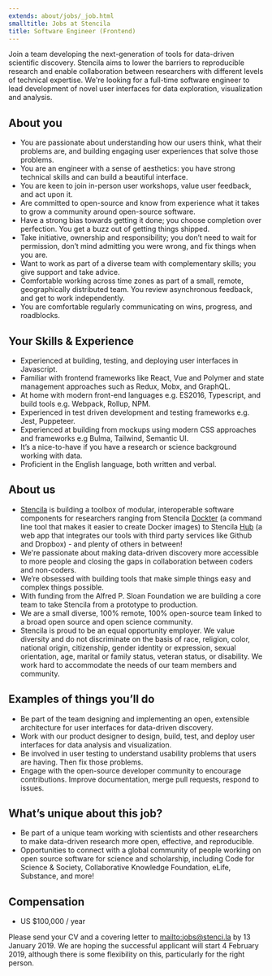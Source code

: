 ```yaml
---
extends: about/jobs/_job.html
smalltitle: Jobs at Stencila
title: Software Engineer (Frontend)
---
```


Join a team developing the next-generation of tools for data-driven scientific discovery. Stencila aims to lower the barriers to reproducible research and enable collaboration between researchers with different levels of technical expertise. We're looking for a full-time software engineer to lead development of novel user interfaces for data exploration, visualization and analysis.

## About you

* You are passionate about understanding how our users think, what their problems are, and building engaging user experiences that solve those problems.
* You are an engineer with a sense of aesthetics: you have strong technical skills and can build a beautiful interface.
* You are keen to join in-person user workshops, value user feedback, and act upon it.
* Are committed to open-source and know from experience what it takes to grow a community around open-source software.
* Have a strong bias towards getting it done; you choose completion over perfection. You get a buzz out of getting things shipped.
* Take initiative, ownership and responsibility; you don’t need to wait for permission, don’t mind admitting you were wrong, and fix things when you are.
* Want to work as part of a diverse team with complementary skills; you give support and take advice.
* Comfortable working across time zones as part of a small, remote, geographically distributed team. You review asynchronous feedback, and get to work independently. 
* You are comfortable regularly communicating on wins, progress, and roadblocks.

## Your Skills & Experience

* Experienced at building, testing, and deploying user interfaces in Javascript.
* Familiar with frontend frameworks like React, Vue and Polymer and state management approaches such as Redux, Mobx, and GraphQL.
* At home with modern front-end languages e.g. ES2016, Typescript, and build tools e.g. Webpack, Rollup, NPM.
* Experienced in test driven development and testing frameworks e.g. Jest, Puppeteer.
* Experienced at building from mockups using modern CSS approaches and frameworks e.g Bulma, Tailwind, Semantic UI.
* It’s a nice-to-have if you have a research or science background working with data.
* Proficient in the English language, both written and verbal.

## About us

* [Stencila](https://stenci.la) is building a toolbox of modular, interoperable software components for researchers ranging from Stencila [Dockter](https://github.com/stencila/dockter) (a command line tool that makes it easier to create Docker images) to Stencila [Hub](https://hub.stenci.la) (a web app that integrates our tools with third party services like Github and Dropbox) - and plenty of others in between!
* We're passionate about making data-driven discovery more accessible to more people and closing the gaps in collaboration between coders and non-coders.
* We’re obsessed with building tools that make simple things easy and complex things possible.
* With funding from the Alfred P. Sloan Foundation we are building a core team to take Stencila from a prototype to production.
* We are a small diverse, 100% remote, 100% open-source team linked to a broad open source and open science community.
* Stencila is proud to be an equal opportunity employer. We value diversity and do not discriminate on the basis of race, religion, color, national origin, citizenship, gender identity or expression, sexual orientation, age, marital or family status, veteran status, or disability. We work hard to accommodate the needs of our team members and community. 

## Examples of things you’ll do

* Be part of the team designing and implementing an open, extensible architecture for user interfaces for data-driven discovery.
* Work with our product designer to design, build, test, and deploy user interfaces for data analysis and visualization.
* Be involved in user testing to understand usability problems that users are having. Then fix those problems.
* Engage with the open-source developer community to encourage contributions. Improve documentation, merge pull requests, respond to issues.

## What’s unique about this job?

* Be part of a unique team working with scientists and other researchers to make data-driven research more open, effective, and reproducible.
* Opportunities to connect with a global community of people working on open source software for science and scholarship, including Code for Science & Society, Collaborative Knowledge Foundation, eLife, Substance, and more!


## Compensation 

* US $100,000 / year

Please send your CV and a covering letter to [mailto:jobs@stenci.la](jobs@stenci.la) by 13 January 2019.
We are hoping the successful applicant will start 4 February 2019, although there is some flexibility on this, particularly for the right person.
